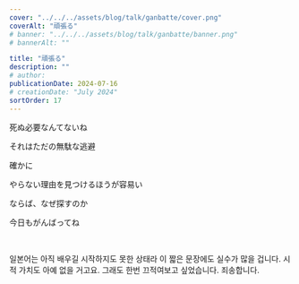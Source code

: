 ```yaml
---
cover: "../../../assets/blog/talk/ganbatte/cover.png"
coverAlt: "頑張る"
# banner: "../../../assets/blog/talk/ganbatte/banner.png"
# bannerAlt: ""

title: "頑張る"
description: ""
# author:
publicationDate: 2024-07-16
# creationDate: "July 2024"
sortOrder: 17
---
```


死ぬ必要なんてないね

それはただの無駄な逃避

確かに

やらない理由を見つけるほうが容易い

ならば、なぜ探すのか

今日もがんばってね

<br>

일본어는 아직 배우길 시작하지도 못한 상태라 이 짧은 문장에도 실수가 많을 겁니다. 시적 가치도 아예 없을 거고요. 그래도 한번 끄적여보고 싶었습니다. 죄송합니다.

<!--
TL:

There is no need for death

It is but a futile escape

Indeed

To find a reason not to is easier than to

So why try to find a reason to?

last line
-->

